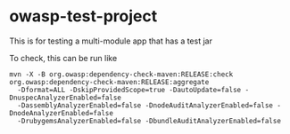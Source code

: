 # owasp-test-project

This is for testing a multi-module app that has a test jar

To check, this can be run like
```
mvn -X -B org.owasp:dependency-check-maven:RELEASE:check org.owasp:dependency-check-maven:RELEASE:aggregate 
  -Dformat=ALL -DskipProvidedScope=true -DautoUpdate=false -DnuspecAnalyzerEnabled=false 
  -DassemblyAnalyzerEnabled=false -DnodeAuditAnalyzerEnabled=false -DnodeAnalyzerEnabled=false 
  -DrubygemsAnalyzerEnabled=false -DbundleAuditAnalyzerEnabled=false 
```